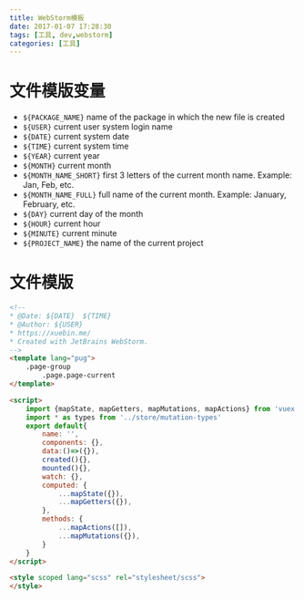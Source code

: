 ```yaml
---
title: WebStorm模板
date: 2017-01-07 17:28:30
tags: [工具, dev,webstorm]
categories: [工具]
---
```


# 文件模版变量

- `${PACKAGE_NAME}` name of the package in which the new file is created
- `${USER}` current user system login name
- `${DATE}` current system date
- `${TIME}` current system time
- `${YEAR}` current year
- `${MONTH}` current month
- `${MONTH_NAME_SHORT}` first 3 letters of the current month name. Example: Jan, Feb, etc.
- `${MONTH_NAME_FULL}` full name of the current month. Example: January, February, etc.
- `${DAY}` current day of the month
- `${HOUR}` current hour
- `${MINUTE}` current minute
- `${PROJECT_NAME}` the name of the current project

<!-- more -->

# 文件模版

```html
<!--
* @Date: ${DATE}  ${TIME}
* @Author: ${USER}
* https://xuebin.me/
* Created with JetBrains WebStorm.
-->
<template lang="pug">
    .page-group
        .page.page-current
</template>

<script>
    import {mapState, mapGetters, mapMutations, mapActions} from 'vuex'
    import * as types from '../store/mutation-types'
    export default{
        name: '',
        components: {},
        data:()=>({}),
        created(){},
        mounted(){},
        watch: {},
        computed: {
            ...mapState({}),
            ...mapGetters({}),
        },
        methods: {
            ...mapActions([]),
            ...mapMutations({}),
        }
    }
</script>

<style scoped lang="scss" rel="stylesheet/scss">
</style>
```
